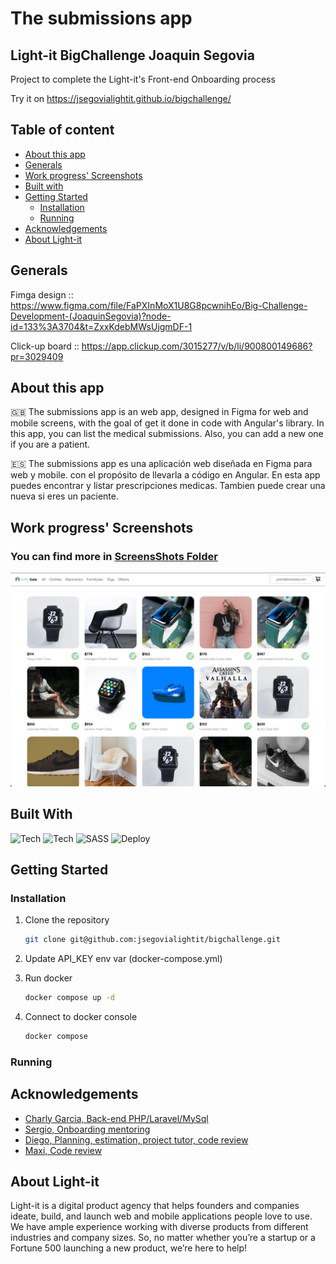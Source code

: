 # The submissions app
## Light-it BigChallenge Joaquin Segovia
Project to complete the Light-it's Front-end Onboarding process 

Try it on https://jsegovialightit.github.io/bigchallenge/

## Table of content

- [About this app](#about-this-app)
- [Generals](#introduction)
- [Work progress' Screenshots](#work-progress'-screenshots)
- [Built with](#built-with)
- [Getting Started](#getting-started)
  - [Installation](#installation)
  - [Running](#running)
- [Acknowledgements](#acknowledgements)
- [About Light-it](#about-light-it)


## Generals

Fimga design :: https://www.figma.com/file/FaPXInMoX1U8G8pcwnihEo/Big-Challenge-Development-(JoaquinSegovia)?node-id=133%3A3704&t=ZxxKdebMWsUjgmDF-1

Click-up board :: https://app.clickup.com/3015277/v/b/li/900800149686?pr=3029409
  
## About this app

🇬🇧 The submissions app is an web app, designed in Figma for web and mobile screens, with the goal of get it done in code with Angular's library. In this app, you can list the medical submissions. Also, you can add a new one if you are a patient.

🇪🇸 The submissions app es una aplicación web diseñada en Figma para web y mobile. con el propósito de llevarla a código en Angular.
En esta app puedes encontrar y listar prescripciones medicas. Tambien puede crear una nueva si eres un paciente.

## Work progress' Screenshots

<h3> You can find more in <a title="ScreensShots Folder" href="https://github.com/jsegovialightit/reactshop/tree/main/screenshots" target="_blank">ScreensShots Folder</a></h3>

<img src="https://raw.githubusercontent.com/jsegovialightit/reactshop/main/screenshots/01.png" width="30px" data-canonical-src="https://raw.githubusercontent.com/jsegovialightit/reactshop/main/screenshots/01.png" style="width: 1000px;">

## Built With

![Tech](https://img.shields.io/badge/Angular.js-red)
![Tech](https://img.shields.io/badge/TypeScript.js-blue)
![SASS](https://img.shields.io/badge/Styles-SASS-%23C3548C)
![Deploy](https://img.shields.io/badge/Docker.js-blue)

## Getting Started

### Installation

1. Clone the repository
   ```sh
   git clone git@github.com:jsegovialightit/bigchallenge.git
   ```
2. Update API_KEY env var (docker-compose.yml)
    
3. Run docker
   ```sh
   docker compose up -d
   ```
4. Connect to docker console
   ```sh
   docker compose 
   ```
### Running


## Acknowledgements

* [Charly Garcia, Back-end PHP/Laravel/MySql](https://github.com/cgarcia-lightit/my-care)
* [Sergio, Onboarding mentoring](https://github.com/sojeda)
* [Diego, Planning, estimation, project tutor, code review](https://github.com/ddoumecq)
* [Maxi, Code review](https://github.com/maxpsz)
  
## About Light-it

Light-it is a digital product agency that helps founders and companies ideate, build, and launch web and mobile applications people love to use. We have ample experience working with diverse products from different industries and company sizes. So, no matter whether you’re a startup or a Fortune 500 launching a new product, we’re here to help!
